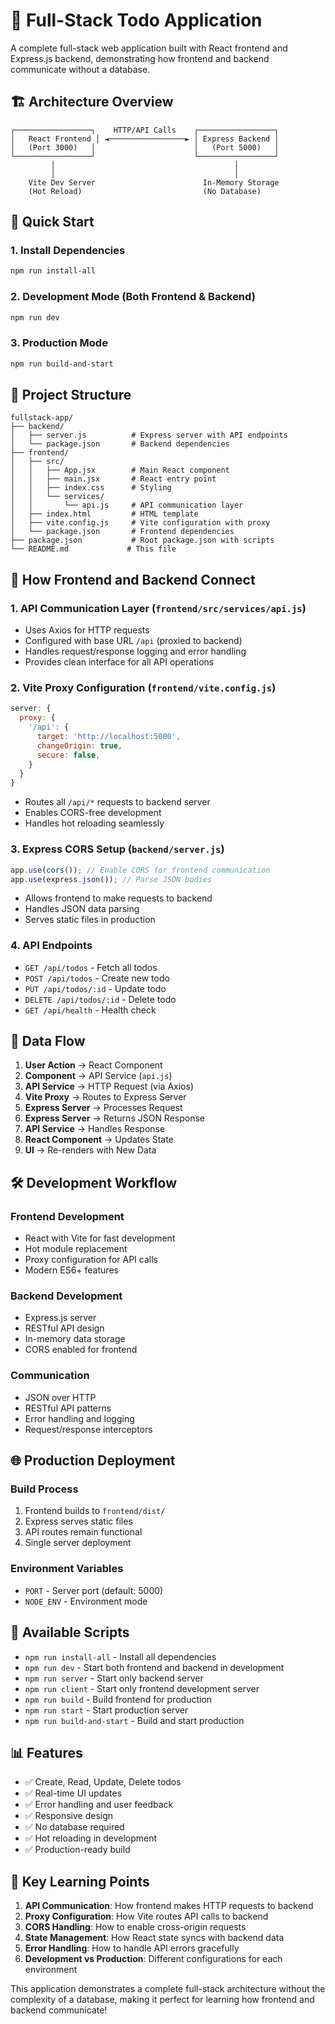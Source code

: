# 🚀 Full-Stack Todo Application

A complete full-stack web application built with React frontend and Express.js backend, demonstrating how frontend and backend communicate without a database.

## 🏗️ Architecture Overview

```
┌─────────────────┐    HTTP/API Calls    ┌─────────────────┐
│   React Frontend │ ◄─────────────────► │ Express Backend │
│   (Port 3000)   │                      │   (Port 5000)   │
└─────────────────┘                      └─────────────────┘
         │                                        │
         │                                        │
    Vite Dev Server                        In-Memory Storage
    (Hot Reload)                           (No Database)
```

## 🚀 Quick Start

### 1. Install Dependencies
```bash
npm run install-all
```

### 2. Development Mode (Both Frontend & Backend)
```bash
npm run dev
```

### 3. Production Mode
```bash
npm run build-and-start
```

## 📁 Project Structure

```
fullstack-app/
├── backend/
│   ├── server.js          # Express server with API endpoints
│   └── package.json       # Backend dependencies
├── frontend/
│   ├── src/
│   │   ├── App.jsx        # Main React component
│   │   ├── main.jsx       # React entry point
│   │   ├── index.css      # Styling
│   │   └── services/
│   │       └── api.js     # API communication layer
│   ├── index.html         # HTML template
│   ├── vite.config.js     # Vite configuration with proxy
│   └── package.json       # Frontend dependencies
├── package.json           # Root package.json with scripts
└── README.md             # This file
```

## 🔗 How Frontend and Backend Connect

### 1. **API Communication Layer** (`frontend/src/services/api.js`)
- Uses Axios for HTTP requests
- Configured with base URL `/api` (proxied to backend)
- Handles request/response logging and error handling
- Provides clean interface for all API operations

### 2. **Vite Proxy Configuration** (`frontend/vite.config.js`)
```javascript
server: {
  proxy: {
    '/api': {
      target: 'http://localhost:5000',
      changeOrigin: true,
      secure: false,
    }
  }
}
```
- Routes all `/api/*` requests to backend server
- Enables CORS-free development
- Handles hot reloading seamlessly

### 3. **Express CORS Setup** (`backend/server.js`)
```javascript
app.use(cors()); // Enable CORS for frontend communication
app.use(express.json()); // Parse JSON bodies
```
- Allows frontend to make requests to backend
- Handles JSON data parsing
- Serves static files in production

### 4. **API Endpoints**
- `GET /api/todos` - Fetch all todos
- `POST /api/todos` - Create new todo
- `PUT /api/todos/:id` - Update todo
- `DELETE /api/todos/:id` - Delete todo
- `GET /api/health` - Health check

## 🔄 Data Flow

1. **User Action** → React Component
2. **Component** → API Service (`api.js`)
3. **API Service** → HTTP Request (via Axios)
4. **Vite Proxy** → Routes to Express Server
5. **Express Server** → Processes Request
6. **Express Server** → Returns JSON Response
7. **API Service** → Handles Response
8. **React Component** → Updates State
9. **UI** → Re-renders with New Data

## 🛠️ Development Workflow

### Frontend Development
- React with Vite for fast development
- Hot module replacement
- Proxy configuration for API calls
- Modern ES6+ features

### Backend Development
- Express.js server
- RESTful API design
- In-memory data storage
- CORS enabled for frontend

### Communication
- JSON over HTTP
- RESTful API patterns
- Error handling and logging
- Request/response interceptors

## 🌐 Production Deployment

### Build Process
1. Frontend builds to `frontend/dist/`
2. Express serves static files
3. API routes remain functional
4. Single server deployment

### Environment Variables
- `PORT` - Server port (default: 5000)
- `NODE_ENV` - Environment mode

## 🔧 Available Scripts

- `npm run install-all` - Install all dependencies
- `npm run dev` - Start both frontend and backend in development
- `npm run server` - Start only backend server
- `npm run client` - Start only frontend development server
- `npm run build` - Build frontend for production
- `npm run start` - Start production server
- `npm run build-and-start` - Build and start production

## 📊 Features

- ✅ Create, Read, Update, Delete todos
- ✅ Real-time UI updates
- ✅ Error handling and user feedback
- ✅ Responsive design
- ✅ No database required
- ✅ Hot reloading in development
- ✅ Production-ready build

## 🎯 Key Learning Points

1. **API Communication**: How frontend makes HTTP requests to backend
2. **Proxy Configuration**: How Vite routes API calls to backend
3. **CORS Handling**: How to enable cross-origin requests
4. **State Management**: How React state syncs with backend data
5. **Error Handling**: How to handle API errors gracefully
6. **Development vs Production**: Different configurations for each environment

This application demonstrates a complete full-stack architecture without the complexity of a database, making it perfect for learning how frontend and backend communicate!
